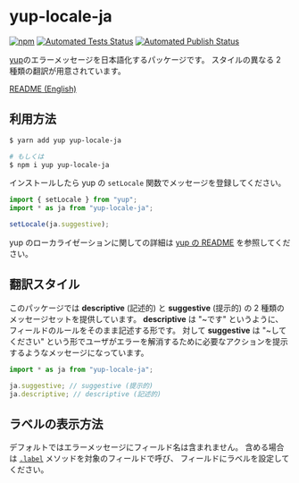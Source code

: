 # yup-locale-ja

[![npm](https://img.shields.io/npm/v/yup-locale-ja)](https://www.npmjs.com/package/yup-locale-ja)
[![Automated Tests Status](https://img.shields.io/github/actions/workflow/status/pocka/yup-locale-ja/test.yml?branch=master&label=test&logo=github)](https://github.com/pocka/yup-locale-ja/actions?query=workflow%3ATest)
[![Automated Publish Status](https://img.shields.io/github/actions/workflow/status/pocka/yup-locale-ja/publish.yml?label=publish&logo=github)](https://github.com/pocka/yup-locale-ja/actions?query=workflow%3APublish)

[yup](https://github.com/jquense/yup)のエラーメッセージを日本語化するパッケージです。
スタイルの異なる 2 種類の翻訳が用意されています。

[README (English)](./README.md)

## 利用方法

```sh
$ yarn add yup yup-locale-ja

# もしくは
$ npm i yup yup-locale-ja
```

インストールしたら yup の `setLocale` 関数でメッセージを登録してください。

```js
import { setLocale } from "yup";
import * as ja from "yup-locale-ja";

setLocale(ja.suggestive);
```

yup のローカライゼーションに関しての詳細は [yup の README](https://github.com/jquense/yup#using-a-custom-locale-dictionary) を参照してください。

## 翻訳スタイル

このパッケージでは **descriptive** (記述的) と **suggestive** (提示的) の 2 種類のメッセージセットを提供しています。
**descriptive** は "~です" というように、フィールドのルールをそのまま記述する形です。
対して **suggestive** は "~してください" という形でユーザがエラーを解消するために必要なアクションを提示するようなメッセージになっています。

```js
import * as ja from "yup-locale-ja";

ja.suggestive; // suggestive (提示的)
ja.descriptive; // descriptive (記述的)
```

## ラベルの表示方法

デフォルトではエラーメッセージにフィールド名は含まれません。
含める場合は [`.label`](https://github.com/jquense/yup#mixedlabellabel-string-schema) メソッドを対象のフィールドで呼び、
フィールドにラベルを設定してください。
